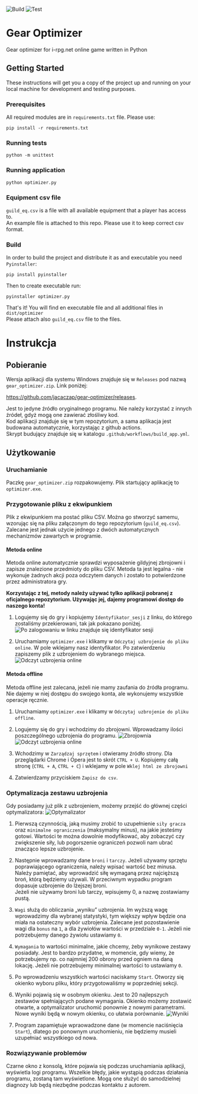 ![Build](https://github.com/jacaczap/gear-optimizer/workflows/Build/badge.svg)
![Test](https://github.com/jacaczap/gear-optimizer/workflows/Test/badge.svg)

# Gear Optimizer

Gear optimizer for i-rpg.net online game written in Python

## Getting Started

These instructions will get you a copy of the project up and running on your local machine for development and testing
purposes.

### Prerequisites

All required modules are in `requirements.txt` file. Please use:

```
pip install -r requirements.txt
```

### Running tests

```
python -m unittest
```

### Running application

```
python optimizer.py
```

### Equipment csv file

`guild_eq.csv` is a file with all available equipment that a player has access to.  
An example file is attached to this repo. Please use it to keep correct csv format.

### Build

In order to build the project and distribute it as and executable you need `Pyinstaller`:

```
pip install pyinstaller
```

Then to create executable run:

```
pyinstaller optimizer.py
```

That's it! You will find en executable file and all additional files in `dist/optimizer`  
Please attach also `guild_eq.csv` file to the files.

# Instrukcja

## Pobieranie

Wersja aplikacji dla systemu Windows znajduje się w `Releases` pod nazwą `gear_optimizer.zip`. Link poniżej:

https://github.com/jacaczap/gear-optimizer/releases.

Jest to jedyne źródło oryginalnego programu. Nie należy korzystać z innych źródeł, gdyż mogą one zawierać złośliwy
kod.  
Kod aplikacji znajduje się w tym repozytorium, a sama aplikacja jest budowana automatycznie, korzystając z github
actions.  
Skrypt budujący znajduje się w katalogu `.github/workflows/build_app.yml`.

## Użytkowanie

### Uruchamianie

Paczkę `gear_optimizer.zip` rozpakowujemy. Plik startujący aplikację to `optimizer.exe`.

### Przygotowanie pliku z ekwipunkiem

Plik z ekwipunkiem ma postać pliku CSV. Można go stworzyć samemu, wzorując się na pliku załączonym do tego
repozytorium (`guild_eq.csv`). Zalecane jest jednak użycie jednego z dwóch automatycznych mechanizmów zawartych w
programie.

#### Metoda online

Metoda online automatycznie sprawdzi wyposażenie gildyjnej zbrojowni i zapisze znalezione przedmioty do pliku CSV.
Metoda ta jest legalna - nie wykonuje żadnych akcji poza odczytem danych i zostało to potwierdzone przez administratora
gry.

**Korzystając z tej, metody należy używać tylko aplikacji pobranej z oficjalnego repozytorium. Używając jej, dajemy
programowi dostęp do naszego konta!**

1. Logujemy się do gry i kopiujemy `Identyfikator_sesji` z linku, do którego zostaliśmy przekierowani, tak jak pokazano
   poniżej.
   ![Po zalogowaniu w linku znajduje się identyfikator sesji](./readme_images/session_identifier.png "Identyfikator sesji")

2. Uruchamiamy `optimizer.exe` i klikamy w `Odczytaj uzbrojenie do pliku online`. W pole wklejamy nasz identyfikator. Po
   zatwierdzeniu zapiszemy plik z uzbrojeniem do wybranego miejsca.
   ![](./readme_images/armory_online.png "Odczyt uzbrojenia online")

#### Metoda offline

Metoda offline jest zalecana, jeżeli nie mamy zaufania do źródła programu. Nie dajemy w niej dostępu do swojego konta,
ale wykonujemy wszystkie operacje ręcznie.

1. Uruchamiamy `optimizer.exe` i klikamy w `Odczytaj uzbrojenie do pliku offline`.

2. Logujemy się do gry i wchodzimy do zbrojowni. Wprowadzamy ilości poszczególnego uzbrojenia do programu.
   ![](./readme_images/armory_quantity.png "Zbrojownia")
   ![](./readme_images/armory_offline.png "Odczyt uzbrojenia online")

3. Wchodzimy w `Zarządzaj sprzętem` i otwieramy źródło strony. Dla przeglądarki Chrome i Opera jest to skrót `CTRL + U`.
   Kopiujemy całą stronę (`CTRL + A`, `CTRL + C`) i wklejamy w pole `Wklej html ze zbrojowni`

4. Zatwierdzamy przyciskiem `Zapisz do csv`.

### Optymalizacja zestawu uzbrojenia

Gdy posiadamy już plik z uzbrojeniem, możemy przejść do głównej części optymalizatora:
![Optymalizator](./readme_images/optimizer.png "Optymalizator")

1. Pierwszą czynnością, jaką musimy zrobić to uzupełnienie `siły gracza` oraz `minimalne ograniczenia` (maksymalny
   minus), na jakie jesteśmy gotowi. Wartości te można dowolnie modyfikować, aby zobaczyć czy zwiększenie siły, lub
   pogorszenie ograniczeń pozwoli nam ubrać znacząco lepsze uzbrojenie.

2. Następnie wprowadzamy dane `broni` i `tarczy`. Jeżeli używamy sprzętu poprawiającego ograniczenia, należy wpisać
   wartość bez minusa. Należy pamiętać, aby wprowadzić siłę wymaganą przez najcięższą broń, którą będziemy używali. W
   przeciwnym wypadku program dopasuje uzbrojenie do lżejszej broni.  
   Jeżeli nie używamy broni lub tarczy, wpisujemy 0, a nazwę zostawiamy pustą.

3. `Wagi` służą do obliczania „wyniku” uzbrojenia. Im wyższą wagę wprowadzimy dla wybranej statystyki, tym większy wpływ
   będzie ona miała na ostateczny wybór uzbrojenia. Zalecane jest pozostawienie wagi dla `bonus` na `1`, a dla żywiołów
   wartości w przedziale `0-1`. Jeżeli nie potrzebujemy danego żywiołu ustawiamy `0`.

4. `Wymagania` to wartości minimalne, jakie chcemy, żeby wynikowe zestawy posiadały. Jest to bardzo przydatne, w
   momencie, gdy wiemy, że potrzebujemy np. co najmniej 200 obrony przed ogniem na daną lokację. Jeżeli nie potrzebujemy
   minimalnej wartości to ustawiamy `0`.

5. Po wprowadzeniu wszystkich wartości naciskamy `Start`. Otworzy się okienko wyboru pliku, który przygotowaliśmy w
   poprzedniej sekcji.

6. Wyniki pojawią się w osobnym okienku. Jest to 20 najlepszych zestawów spełniających podane wymagania. Okienko możemy
   zostawić otwarte, a optymalizator uruchomić ponownie z nowymi parametrami. Nowe wyniki będą w nowym okienku, co
   ułatwia porównanie.
   ![Wyniki](./readme_images/results.png "Wyniki")

7. Program zapamiętuje wpraowadzone dane (w momencie naciśnięcia `Start`), dlatego po ponownym uruchomieniu, nie
   będziemy musieli uzupełniać wszystkiego od nowa.

### Rozwiązywanie problemów

Czarne okno z konsolą, które pojawia się podczas uruchamiania aplikacji, wyświetla logi programu. Wszelkie błędy, jakie
wystąpią podczas działania programu, zostaną tam wyświetlone. Mogą one służyć do samodzielnej diagnozy lub będą
niezbędne podczas kontaktu z autorem.
